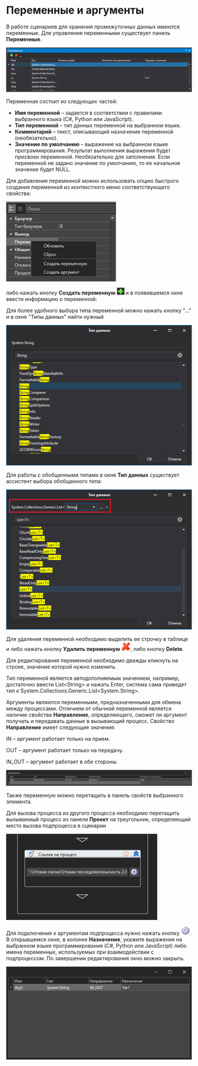 # Переменные и аргументы

В работе сценариев для хранения промежуточных данных имеются переменные. Для управления переменными существует панель **Переменные**.

![](<../../.gitbook/assets/0 (168).png>)

Переменная состоит из следующих частей:

* **Имя переменной** – задается в соответствии с правилами выбранного языка (C#, Python или JavaScript).
* **Тип переменной** – тип данных переменной на выбранном языке.
* **Комментарий** – текст, описывающий назначение переменной (необязательно).
* **Значение по умолчанию** – выражение на выбранном языке программирования. Результат выполнения выражения будет присвоен переменной. Необязательно для заполнения. Если переменной не задано значение по умолчанию, то ее начальное значение будет NULL.

Для добавления переменной можно использовать опцию быстрого создания переменной из контекстного меню соответствующего свойства:

![](<../../.gitbook/assets/image (368).png>)

либо нажать кнопку **Создать переменную** ![](<../../.gitbook/assets/1 (141).png>) и в появившемся окне ввести информацию о переменной:

Для более удобного выбора типа переменной можно нажать кнопку "…" и в окне "Типы данных" найти нужный

![](<../../.gitbook/assets/3 (8).png>)

Для работы с обобщенными типами в окне **Тип данных** существует ассистент выбора обобщенного типа:

![](<../../.gitbook/assets/4 (9).png>)

Для удаления переменной необходимо выделить ее строчку в таблице и либо нажать кнопку **Удалить переменную** ![](<../../.gitbook/assets/13 (1) (1) (2) (1) (1) (2).png>), либо кнопку **Delete**.

Для редактирования переменной необходимо дважды кликнуть на строке, значение которой нужно изменить.

Тип переменной является автодополняемым значением, например, достаточно ввести List\<String> и нажать Enter, система сама приведет тип к System.Collections.Generic.List\<System.String>.

Аргументы являются переменными, предназначенными для обмена между процессами. Отличием от обычной переменной является наличие свойства **Направление**, определяющего, сможет ли аргумент получать и передавать данные в вызывающий процесс. Свойство **Направление** имеет следующие значения:

IN – аргумент работает только на прием.

OUT – аргумент работает только на передачу.

IN\_OUT – аргумент работает в обе стороны.

![](<../../.gitbook/assets/6 (5).png>)

Также переменную можно перетащить в панель свойств выбранного элемента.

Для вызова процесса из другого процесса необходимо перетащить вызываемый процесс из панели **Проект** на треугольник, определяющий место вызова подпроцесса в сценарии

![](../../.gitbook/assets/7.png)

Для подключения к аргументам подпроцесса нужно нажать кнопку ![](<../../.gitbook/assets/8 (3).png>). В открывшемся окне, в колонке **Назначение**, укажите выражения на выбранном языке программирования (C#, Python или JavaScript) либо имена переменных, используемых при взаимодействии с подпроцессом. По завершении редактирования окно можно закрыть.

![](../../.gitbook/assets/9.png)
